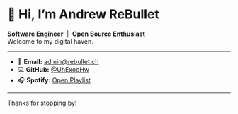 # 👋 Hi, I’m Andrew ReBullet

**Software Engineer** &nbsp;|&nbsp; **Open Source Enthusiast**  
Welcome to my digital haven.

---

- 📧 **Email:** [admin@rebullet.ch](mailto:admin@rebullet.ch)  
- 💻 **GitHub:** [@UhExooHw](https://github.com/UhExooHw)  
- 🎧 **Spotify:** [Open Playlist](#)

---

Thanks for stopping by!
